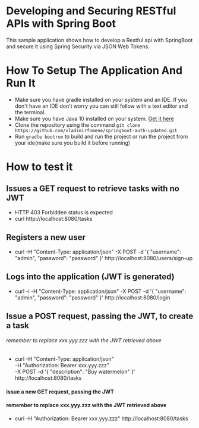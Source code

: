 # Developing and Securing RESTful APIs with Spring Boot
This sample application shows how to develop a Restful api with
SpringBoot and secure it using Spring Security via JSON Web Tokens.

# How To Setup The Application And Run It
* Make sure you have gradle installed on your system and an IDE. If 
you don't have an IDE don't worry you can still follow with a text editor and 
the terminal.
* Make sure you have Java 10 installed on your system. [Get it here](http://www.oracle.com/technetwork/java/javase/downloads/jdk10-downloads-4416644.html)
* Clone the repository using the command `git clone https://github.com/vladimirfomene/springboot-auth-updated.git`
* Run `gradle bootrun` to build and run the project or run the project from your ide(make sure you build it before running)

# How to test it

## Issues a GET request to retrieve tasks with no JWT
 - HTTP 403 Forbidden status is expected
 - curl http://localhost:8080/tasks

## Registers a new user
 - curl -H "Content-Type: application/json" -X POST -d '{
    "username": "admin",
    "password": "password"
}' http://localhost:8080/users/sign-up

## Logs into the application (JWT is generated)
 - curl -i -H "Content-Type: application/json" -X POST -d '{
    "username": "admin",
    "password": "password"
}' http://localhost:8080/login

## Issue a POST request, passing the JWT, to create a task
###### remember to replace xxx.yyy.zzz with the JWT retrieved above
 - curl -H "Content-Type: application/json" \
-H "Authorization: Bearer xxx.yyy.zzz" \
-X POST -d '{
    "description": "Buy watermelon"
}'  http://localhost:8080/tasks

#### issue a new GET request, passing the JWT
#### remember to replace xxx.yyy.zzz with the JWT retrieved above
 - curl -H "Authorization: Bearer xxx.yyy.zzz" http://localhost:8080/tasks

